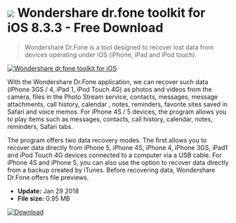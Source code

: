 # ![](https://cdn.softexe.net/static/icon/win.gif) Wondershare dr.fone toolkit for iOS 8.3.3 - Free Download

> Wondershare Dr.Fone is a tool designed to recover lost data from devices operating under iOS (iPhone, iPad and iPod touch).

[![Wondershare dr.fone toolkit for iOS](https:https://tse3.mm.bing.net/th?id=OIP.G7n90Q49w9pFXiF131AxgQHaEZ&pid=Api)](https://softexe.net/win/hobbies-lifestyle/mobile/wondershare-dr.fone-toolkit-for-ios:pRfhR.html)

With the Wondershare Dr.Fone application, we can recover such data (iPhone 3GS / 4, iPad 1, iPod Touch 4G) as photos and videos from the camera, files in the Photo Stream service, contacts, messages, message attachments, call history, calendar , notes, reminders, favorite sites saved in Safari and voice memos. For iPhone 4S / 5 devices, the program allows you to play items such as messages, contacts, call history, calendar, notes, reminders, Safari tabs.
 
 The program offers two data recovery modes. The first allows you to recover data directly from iPhone 5, iPhone 4S, iPhone 4, iPhone 3GS, iPad1 and iPod Touch 4G devices connected to a computer via a USB cable. For iPhone 4S and iPhone 5, you can also use the option to recover data directly from a backup created by iTunes. Before recovering data, Wondershare Dr.Fone offers file previews.


- **Update:** Jan 29 2018
- **File size:** 0.95 MB

[![Download](https://cdn.softexe.net/static/img/download.png)](https://softexe.net/win/hobbies-lifestyle/mobile/wondershare-dr.fone-toolkit-for-ios:pRfhR.html)

